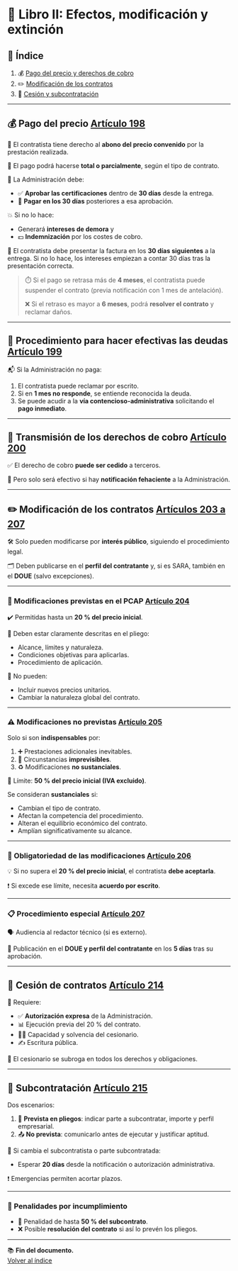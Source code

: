 # 📘 Libro II: Efectos, modificación y extinción

## 📑 Índice

1. 💰 [Pago del precio y derechos de cobro](#pago-del-precio)
2. ✏️ [Modificación de los contratos](#modificación-de-los-contratos)
3. 🤝 [Cesión y subcontratación](#cesión-y-subcontratación)

---

## 💰 Pago del precio [Artículo 198](https://www.boe.es/buscar/act.php?id=BOE-A-2017-12902#a1-110)

🔹 El contratista tiene derecho al **abono del precio convenido** por la prestación realizada.

🔹 El pago podrá hacerse **total o parcialmente**, según el tipo de contrato.

🔹 La Administración debe:

- ✅ **Aprobar las certificaciones** dentro de **30 días** desde la entrega.
- 💸 **Pagar en los 30 días** posteriores a esa aprobación.

💥 Si no lo hace:

- Generará **intereses de demora** y
- 💵 **Indemnización** por los costes de cobro.

🧾 El contratista debe presentar la factura en los **30 días siguientes** a la entrega. Si no lo hace, los intereses empiezan a contar 30 días tras la presentación correcta.

> ⏱️ Si el pago se retrasa más de **4 meses**, el contratista puede suspender el contrato (previa notificación con 1 mes de antelación).
>
> ❌ Si el retraso es mayor a **6 meses**, podrá **resolver el contrato** y reclamar daños.

---

## 🧾 Procedimiento para hacer efectivas las deudas [Artículo 199](https://www.boe.es/buscar/act.php?id=BOE-A-2017-12902#a1-111)

📬 Si la Administración no paga:

1. El contratista puede reclamar por escrito.
2. Si en **1 mes no responde**, se entiende reconocida la deuda.
3. Se puede acudir a la **vía contencioso-administrativa** solicitando el **pago inmediato**.

---

## 🔁 Transmisión de los derechos de cobro [Artículo 200](https://www.boe.es/buscar/act.php?id=BOE-A-2017-12902#a2-12)

✅ El derecho de cobro **puede ser cedido** a terceros.

📢 Pero solo será efectivo si hay **notificación fehaciente** a la Administración.

---

## ✏️ Modificación de los contratos [Artículos 203 a 207](https://www.boe.es/buscar/act.php?id=BOE-A-2017-12902#a2-15)

🛠️ Solo pueden modificarse por **interés público**, siguiendo el procedimiento legal.

🗂️ Deben publicarse en el **perfil del contratante** y, si es SARA, también en el **DOUE** (salvo excepciones).

---

### 📝 Modificaciones previstas en el PCAP [Artículo 204](https://www.boe.es/buscar/act.php?id=BOE-A-2017-12902#a2-16)

✔️ Permitidas hasta un **20 % del precio inicial**.

📌 Deben estar claramente descritas en el pliego:

- Alcance, límites y naturaleza.
- Condiciones objetivas para aplicarlas.
- Procedimiento de aplicación.

🚫 No pueden:

- Incluir nuevos precios unitarios.
- Cambiar la naturaleza global del contrato.

---

### ⚠️ Modificaciones no previstas [Artículo 205](https://www.boe.es/buscar/act.php?id=BOE-A-2017-12902#a2-17)

Solo si son **indispensables** por:

1. ➕ Prestaciones adicionales inevitables.
2. 🔮 Circunstancias **imprevisibles**.
3. ♻️ Modificaciones **no sustanciales**.

🔢 Límite: **50 % del precio inicial (IVA excluido)**.

Se consideran **sustanciales** si:

- Cambian el tipo de contrato.
- Afectan la competencia del procedimiento.
- Alteran el equilibrio económico del contrato.
- Amplían significativamente su alcance.

---

### 📌 Obligatoriedad de las modificaciones [Artículo 206](https://www.boe.es/buscar/act.php?id=BOE-A-2017-12902#a2-18)

💡 Si no supera el **20 % del precio inicial**, el contratista **debe aceptarla**.

❗ Si excede ese límite, necesita **acuerdo por escrito**.

---

### 📋 Procedimiento especial [Artículo 207](https://www.boe.es/buscar/act.php?id=BOE-A-2017-12902#a2-19)

🗣️ Audiencia al redactor técnico (si es externo).

📢 Publicación en el **DOUE y perfil del contratante** en los **5 días** tras su aprobación.

---

## 🔁 Cesión de contratos [Artículo 214](https://www.boe.es/buscar/act.php?id=BOE-A-2017-12902#a2-26)

📄 Requiere:

- ✅ **Autorización expresa** de la Administración.
- 📊 Ejecución previa del 20 % del contrato.
- 🧑‍⚖️ Capacidad y solvencia del cesionario.
- ✍️ Escritura pública.

📎 El cesionario se subroga en todos los derechos y obligaciones.

---

## 🧱 Subcontratación [Artículo 215](https://www.boe.es/buscar/act.php?id=BOE-A-2017-12902#a2-27)

Dos escenarios:

1. 📃 **Prevista en pliegos**: indicar parte a subcontratar, importe y perfil empresarial.
2. 📤 **No prevista**: comunicarlo antes de ejecutar y justificar aptitud.

📌 Si cambia el subcontratista o parte subcontratada:

- Esperar **20 días** desde la notificación o autorización administrativa.

❗ Emergencias permiten acortar plazos.

---

### 🚨 Penalidades por incumplimiento

- 💸 Penalidad de hasta **50 % del subcontrato**.
- ❌ Posible **resolución del contrato** si así lo prevén los pliegos.

---

📚 **Fin del documento.**  
[Volver al índice](#índice)
